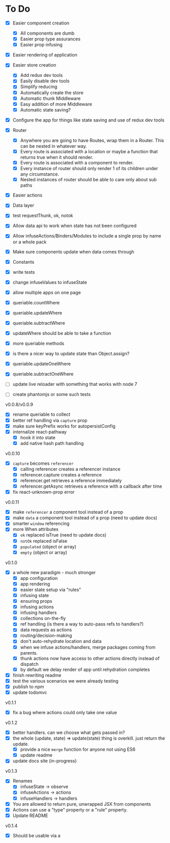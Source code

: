 # To Do

- [x] Easier component creation
  - [x] All components are dumb
  - [x] Easier prop type assurances
  - [x] Easier prop infusing
- [x] Easier rendering of application
- [x] Easier store creation
  - [x] Add redux dev tools
  - [x] Easily disable dev tools
  - [x] Simplify reducing
  - [x] Automatically create the store
  - [x] Automatic thunk Middleware
  - [x] Easy addition of more Middleware
  - [x] Automatic state saving?
- [x] Configure the app for things like state saving and use of redux dev tools
- [x] Router
  - [x] Anywhere you are going to have Routes, wrap them in a Router. This can be nested in whatever way.
  - [x] Every route is associated with a location or maybe a function that returns true when it should render.
  - [x] Every route is associated with a component to render.
  - [x] Every instance of router should only render 1 of its children under any circumstance.
  - [x] Nested instances of router should be able to care only about sub paths
- [x] Easier actions
- [x] Data layer
- [x] test requestThunk, ok, notok
- [x] Allow data api to work when state has not been configured
- [x] Allow infuseActions/Binders/Modules to include a single prop by name or a whole pack
- [x] Make sure components update when data comes through
- [x] Constants
- [x] write tests
- [x] change infuseValues to infuseState
- [x] allow multiple apps on one page
- [x] queriable.countWhere
- [x] queriable.updateWhere
- [x] queriable.subtractWhere
- [x] updateWhere should be able to take a function
- [x] more queriable methods
- [x] is there a nicer way to update state than Object.assign?
- [x] queriable.updateOneWhere
- [x] queriable.subtractOneWhere

- [ ] update live reloader with something that works with node 7
- [ ] create phantomjs or some such tests

v0.0.8/v0.0.9

- [x] rename queriable to collect
- [x] better ref handling via `capture` prop
- [x] make sure keyPrefix works for autopersistConfig
- [x] internalize react-pathway
  - [x] hook it into state
  - [x] add native hash path handling

v0.0.10

- [x] `capture` becomes `referencer`
  - [x] calling referencer creates a referencer instance
  - [x] referencer.capture creates a reference
  - [x] referencer.get retrieves a reference immediately
  - [x] referencer.getAsync retrieves a reference with a callback after time
- [x] fix react-unknown-prop error

v0.0.11

- [x] make `referencer` a component tool instead of a prop
- [x] make `data` a component tool instead of a prop (need to update docs)
- [x] smarter `window` referencing
- [x] more When attributes
  - [x] `ok` replaced isTrue (need to update docs)
  - [x] `notOk` replaced isFalse
  - [x] `populated` (object or array)
  - [x] `empty` (object or array)

v0.1.0

- [x] a whole new paradigm - much stronger
  - [x] app configuration
  - [x] app rendering
  - [x] easier state setup via "rules"
  - [x] infusing state
  - [x] ensuring props
  - [x] infusing actions
  - [x] infusing handlers
  - [x] collections on-the-fly
  - [x] ref handling (is there a way to auto-pass refs to handlers?)
  - [x] data requests as actions
  - [x] routing/decision-making
  - [x] don't auto-rehydrate location and data
  - [x] when we infuse actions/handlers, merge packages coming from parents.
  - [x] thunk actions now have access to other actions directly instead of dispatch
  - [x] by default we delay render of app until rehydration completes
- [x] finish rewriting readme
- [x] test the various scenarios we were already testing
- [x] publish to npm
- [x] update todomvc

v0.1.1

- [x] fix a bug where actions could only take one value

v0.1.2

- [x] better handlers. can we choose what gets passed in?
- [x] the whole (update, state) => update(state) thing is overkill. just return the update.
  - [x] provide a nice `merge` function for anyone not using ES6
  - [x] update readme
- [x] update docs site (in-progress)

v0.1.3

- [x] Renames
  - [x] infuseState -> observe
  - [x] infuseActions -> actions
  - [x] infuseHandlers -> handlers
- [x] You are allowed to return pure, unwrapped JSX from components
- [x] Actions can use a "type" property or a "rule" property.
- [x] Update README

v0.1.4

- [x] Should be usable via a <script> tag

v0.2.0

- [x] Renames
  - [x] actions -> createActions
  - [x] handlers -> createHandlers
- [x] Framework is now fully isomorphic
  - [x] Provide access to `renderToString` and `renderToStaticMarkup` from react-dom/server
  - [x] Renders isomorphically
  - [x] Attach `locationContext` prop to the application props to manually set the page location for nicer routing
  - [x] You can preload state with data
    - [x] premade component to drop a preload object into our ssr html
    - [x] on load, pull all that stuff into @@DATA on the state
- [x] allow manual usage of testPath function from router
- [x] allow manual usage of test hash path function from router
- [x] Should produce good lighthouse scores
- [x] Expose getState & dispatch to actions
- [x] New When props: dataOk, dataNotOk, dataPending, dataRequested, params

v0.2.1

- [x] Fix readme

v0.2.2

- [x] Add npm keywords
